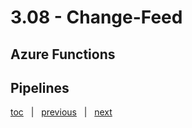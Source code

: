 # 3.08 - Change-Feed


## Azure Functions




## Pipelines





[toc](June_2021.md) &nbsp; |  &nbsp; [previous](3_07_server_side_programming.md) &nbsp; | &nbsp; [next](3_09_ttl.md) &nbsp;
